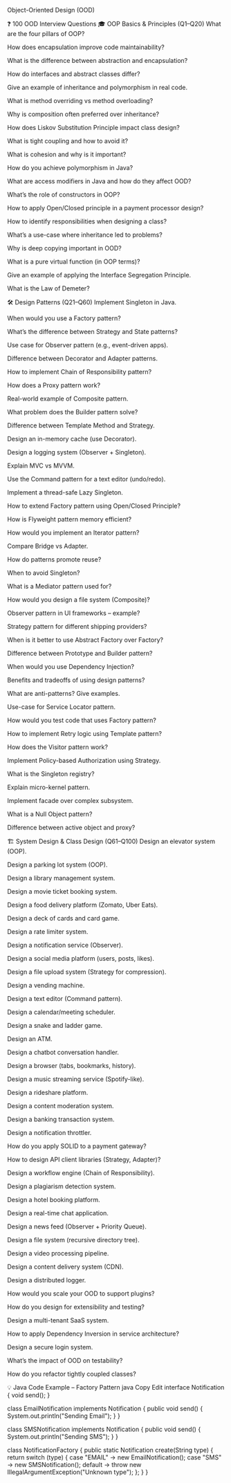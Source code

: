 Object-Oriented Design (OOD)

❓ 100 OOD Interview Questions
🎓 OOP Basics & Principles (Q1–Q20)
What are the four pillars of OOP?

How does encapsulation improve code maintainability?

What is the difference between abstraction and encapsulation?

How do interfaces and abstract classes differ?

Give an example of inheritance and polymorphism in real code.

What is method overriding vs method overloading?

Why is composition often preferred over inheritance?

How does Liskov Substitution Principle impact class design?

What is tight coupling and how to avoid it?

What is cohesion and why is it important?

How do you achieve polymorphism in Java?

What are access modifiers in Java and how do they affect OOD?

What’s the role of constructors in OOP?

How to apply Open/Closed principle in a payment processor design?

How to identify responsibilities when designing a class?

What’s a use-case where inheritance led to problems?

Why is deep copying important in OOD?

What is a pure virtual function (in OOP terms)?

Give an example of applying the Interface Segregation Principle.

What is the Law of Demeter?

🛠 Design Patterns (Q21–Q60)
Implement Singleton in Java.

When would you use a Factory pattern?

What’s the difference between Strategy and State patterns?

Use case for Observer pattern (e.g., event-driven apps).

Difference between Decorator and Adapter patterns.

How to implement Chain of Responsibility pattern?

How does a Proxy pattern work?

Real-world example of Composite pattern.

What problem does the Builder pattern solve?

Difference between Template Method and Strategy.

Design an in-memory cache (use Decorator).

Design a logging system (Observer + Singleton).

Explain MVC vs MVVM.

Use the Command pattern for a text editor (undo/redo).

Implement a thread-safe Lazy Singleton.

How to extend Factory pattern using Open/Closed Principle?

How is Flyweight pattern memory efficient?

How would you implement an Iterator pattern?

Compare Bridge vs Adapter.

How do patterns promote reuse?

When to avoid Singleton?

What is a Mediator pattern used for?

How would you design a file system (Composite)?

Observer pattern in UI frameworks – example?

Strategy pattern for different shipping providers?

When is it better to use Abstract Factory over Factory?

Difference between Prototype and Builder pattern?

When would you use Dependency Injection?

Benefits and tradeoffs of using design patterns?

What are anti-patterns? Give examples.

Use-case for Service Locator pattern.

How would you test code that uses Factory pattern?

How to implement Retry logic using Template pattern?

How does the Visitor pattern work?

Implement Policy-based Authorization using Strategy.

What is the Singleton registry?

Explain micro-kernel pattern.

Implement facade over complex subsystem.

What is a Null Object pattern?

Difference between active object and proxy?

🏗️ System Design & Class Design (Q61–Q100)
Design an elevator system (OOP).

Design a parking lot system (OOP).

Design a library management system.

Design a movie ticket booking system.

Design a food delivery platform (Zomato, Uber Eats).

Design a deck of cards and card game.

Design a rate limiter system.

Design a notification service (Observer).

Design a social media platform (users, posts, likes).

Design a file upload system (Strategy for compression).

Design a vending machine.

Design a text editor (Command pattern).

Design a calendar/meeting scheduler.

Design a snake and ladder game.

Design an ATM.

Design a chatbot conversation handler.

Design a browser (tabs, bookmarks, history).

Design a music streaming service (Spotify-like).

Design a rideshare platform.

Design a content moderation system.

Design a banking transaction system.

Design a notification throttler.

How do you apply SOLID to a payment gateway?

How to design API client libraries (Strategy, Adapter)?

Design a workflow engine (Chain of Responsibility).

Design a plagiarism detection system.

Design a hotel booking platform.

Design a real-time chat application.

Design a news feed (Observer + Priority Queue).

Design a file system (recursive directory tree).

Design a video processing pipeline.

Design a content delivery system (CDN).

Design a distributed logger.

How would you scale your OOD to support plugins?

How do you design for extensibility and testing?

Design a multi-tenant SaaS system.

How to apply Dependency Inversion in service architecture?

Design a secure login system.

What’s the impact of OOD on testability?

How do you refactor tightly coupled classes?

💡 Java Code Example – Factory Pattern
java
Copy
Edit
interface Notification {
void send();
}

class EmailNotification implements Notification {
public void send() {
System.out.println("Sending Email");
}
}

class SMSNotification implements Notification {
public void send() {
System.out.println("Sending SMS");
}
}

class NotificationFactory {
public static Notification create(String type) {
return switch (type) {
case "EMAIL" -> new EmailNotification();
case "SMS" -> new SMSNotification();
default -> throw new IllegalArgumentException("Unknown type");
};
}
}
